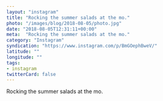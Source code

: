 ```yaml
---
layout: "instagram"
title: "Rocking the summer salads at the mo."
photo: "/images/blog/2018-08-05/photo.jpg"
date: "2018-08-05T12:31:11+00:00"
meta:  "Rocking the summer salads at the mo."
category: "Instagram"
syndication: "https://www.instagram.com/p/BmGOephBweV/"
latitude: ""
longitude: ""
tags:
- instagram
twitterCard: false
---
```

Rocking the summer salads at the mo.
